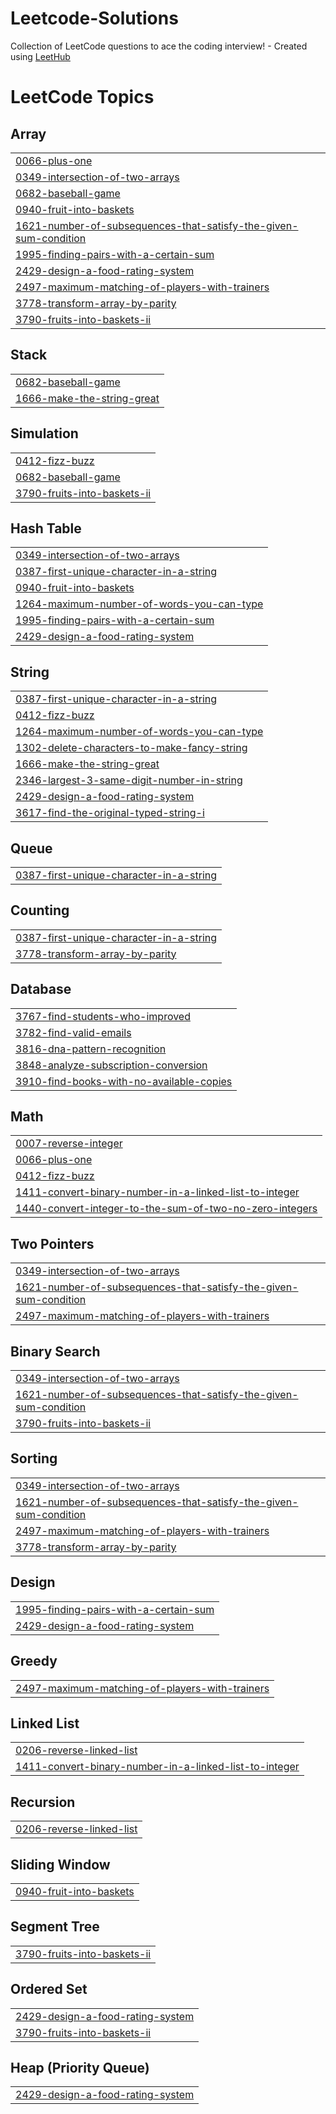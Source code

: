 # Leetcode-Solutions
Collection of LeetCode questions to ace the coding interview! - Created using [LeetHub](https://github.com/QasimWani/LeetHub)

<!---LeetCode Topics Start-->
# LeetCode Topics
## Array
|  |
| ------- |
| [0066-plus-one](https://github.com/Ahmed-Ssalem/Leetcode-Solutions/tree/master/0066-plus-one) |
| [0349-intersection-of-two-arrays](https://github.com/Ahmed-Ssalem/Leetcode-Solutions/tree/master/0349-intersection-of-two-arrays) |
| [0682-baseball-game](https://github.com/Ahmed-Ssalem/Leetcode-Solutions/tree/master/0682-baseball-game) |
| [0940-fruit-into-baskets](https://github.com/Ahmed-Ssalem/Leetcode-Solutions/tree/master/0940-fruit-into-baskets) |
| [1621-number-of-subsequences-that-satisfy-the-given-sum-condition](https://github.com/Ahmed-Ssalem/Leetcode-Solutions/tree/master/1621-number-of-subsequences-that-satisfy-the-given-sum-condition) |
| [1995-finding-pairs-with-a-certain-sum](https://github.com/Ahmed-Ssalem/Leetcode-Solutions/tree/master/1995-finding-pairs-with-a-certain-sum) |
| [2429-design-a-food-rating-system](https://github.com/Ahmed-Ssalem/Leetcode-Solutions/tree/master/2429-design-a-food-rating-system) |
| [2497-maximum-matching-of-players-with-trainers](https://github.com/Ahmed-Ssalem/Leetcode-Solutions/tree/master/2497-maximum-matching-of-players-with-trainers) |
| [3778-transform-array-by-parity](https://github.com/Ahmed-Ssalem/Leetcode-Solutions/tree/master/3778-transform-array-by-parity) |
| [3790-fruits-into-baskets-ii](https://github.com/Ahmed-Ssalem/Leetcode-Solutions/tree/master/3790-fruits-into-baskets-ii) |
## Stack
|  |
| ------- |
| [0682-baseball-game](https://github.com/Ahmed-Ssalem/Leetcode-Solutions/tree/master/0682-baseball-game) |
| [1666-make-the-string-great](https://github.com/Ahmed-Ssalem/Leetcode-Solutions/tree/master/1666-make-the-string-great) |
## Simulation
|  |
| ------- |
| [0412-fizz-buzz](https://github.com/Ahmed-Ssalem/Leetcode-Solutions/tree/master/0412-fizz-buzz) |
| [0682-baseball-game](https://github.com/Ahmed-Ssalem/Leetcode-Solutions/tree/master/0682-baseball-game) |
| [3790-fruits-into-baskets-ii](https://github.com/Ahmed-Ssalem/Leetcode-Solutions/tree/master/3790-fruits-into-baskets-ii) |
## Hash Table
|  |
| ------- |
| [0349-intersection-of-two-arrays](https://github.com/Ahmed-Ssalem/Leetcode-Solutions/tree/master/0349-intersection-of-two-arrays) |
| [0387-first-unique-character-in-a-string](https://github.com/Ahmed-Ssalem/Leetcode-Solutions/tree/master/0387-first-unique-character-in-a-string) |
| [0940-fruit-into-baskets](https://github.com/Ahmed-Ssalem/Leetcode-Solutions/tree/master/0940-fruit-into-baskets) |
| [1264-maximum-number-of-words-you-can-type](https://github.com/Ahmed-Ssalem/Leetcode-Solutions/tree/master/1264-maximum-number-of-words-you-can-type) |
| [1995-finding-pairs-with-a-certain-sum](https://github.com/Ahmed-Ssalem/Leetcode-Solutions/tree/master/1995-finding-pairs-with-a-certain-sum) |
| [2429-design-a-food-rating-system](https://github.com/Ahmed-Ssalem/Leetcode-Solutions/tree/master/2429-design-a-food-rating-system) |
## String
|  |
| ------- |
| [0387-first-unique-character-in-a-string](https://github.com/Ahmed-Ssalem/Leetcode-Solutions/tree/master/0387-first-unique-character-in-a-string) |
| [0412-fizz-buzz](https://github.com/Ahmed-Ssalem/Leetcode-Solutions/tree/master/0412-fizz-buzz) |
| [1264-maximum-number-of-words-you-can-type](https://github.com/Ahmed-Ssalem/Leetcode-Solutions/tree/master/1264-maximum-number-of-words-you-can-type) |
| [1302-delete-characters-to-make-fancy-string](https://github.com/Ahmed-Ssalem/Leetcode-Solutions/tree/master/1302-delete-characters-to-make-fancy-string) |
| [1666-make-the-string-great](https://github.com/Ahmed-Ssalem/Leetcode-Solutions/tree/master/1666-make-the-string-great) |
| [2346-largest-3-same-digit-number-in-string](https://github.com/Ahmed-Ssalem/Leetcode-Solutions/tree/master/2346-largest-3-same-digit-number-in-string) |
| [2429-design-a-food-rating-system](https://github.com/Ahmed-Ssalem/Leetcode-Solutions/tree/master/2429-design-a-food-rating-system) |
| [3617-find-the-original-typed-string-i](https://github.com/Ahmed-Ssalem/Leetcode-Solutions/tree/master/3617-find-the-original-typed-string-i) |
## Queue
|  |
| ------- |
| [0387-first-unique-character-in-a-string](https://github.com/Ahmed-Ssalem/Leetcode-Solutions/tree/master/0387-first-unique-character-in-a-string) |
## Counting
|  |
| ------- |
| [0387-first-unique-character-in-a-string](https://github.com/Ahmed-Ssalem/Leetcode-Solutions/tree/master/0387-first-unique-character-in-a-string) |
| [3778-transform-array-by-parity](https://github.com/Ahmed-Ssalem/Leetcode-Solutions/tree/master/3778-transform-array-by-parity) |
## Database
|  |
| ------- |
| [3767-find-students-who-improved](https://github.com/Ahmed-Ssalem/Leetcode-Solutions/tree/master/3767-find-students-who-improved) |
| [3782-find-valid-emails](https://github.com/Ahmed-Ssalem/Leetcode-Solutions/tree/master/3782-find-valid-emails) |
| [3816-dna-pattern-recognition](https://github.com/Ahmed-Ssalem/Leetcode-Solutions/tree/master/3816-dna-pattern-recognition) |
| [3848-analyze-subscription-conversion](https://github.com/Ahmed-Ssalem/Leetcode-Solutions/tree/master/3848-analyze-subscription-conversion) |
| [3910-find-books-with-no-available-copies](https://github.com/Ahmed-Ssalem/Leetcode-Solutions/tree/master/3910-find-books-with-no-available-copies) |
## Math
|  |
| ------- |
| [0007-reverse-integer](https://github.com/Ahmed-Ssalem/Leetcode-Solutions/tree/master/0007-reverse-integer) |
| [0066-plus-one](https://github.com/Ahmed-Ssalem/Leetcode-Solutions/tree/master/0066-plus-one) |
| [0412-fizz-buzz](https://github.com/Ahmed-Ssalem/Leetcode-Solutions/tree/master/0412-fizz-buzz) |
| [1411-convert-binary-number-in-a-linked-list-to-integer](https://github.com/Ahmed-Ssalem/Leetcode-Solutions/tree/master/1411-convert-binary-number-in-a-linked-list-to-integer) |
| [1440-convert-integer-to-the-sum-of-two-no-zero-integers](https://github.com/Ahmed-Ssalem/Leetcode-Solutions/tree/master/1440-convert-integer-to-the-sum-of-two-no-zero-integers) |
## Two Pointers
|  |
| ------- |
| [0349-intersection-of-two-arrays](https://github.com/Ahmed-Ssalem/Leetcode-Solutions/tree/master/0349-intersection-of-two-arrays) |
| [1621-number-of-subsequences-that-satisfy-the-given-sum-condition](https://github.com/Ahmed-Ssalem/Leetcode-Solutions/tree/master/1621-number-of-subsequences-that-satisfy-the-given-sum-condition) |
| [2497-maximum-matching-of-players-with-trainers](https://github.com/Ahmed-Ssalem/Leetcode-Solutions/tree/master/2497-maximum-matching-of-players-with-trainers) |
## Binary Search
|  |
| ------- |
| [0349-intersection-of-two-arrays](https://github.com/Ahmed-Ssalem/Leetcode-Solutions/tree/master/0349-intersection-of-two-arrays) |
| [1621-number-of-subsequences-that-satisfy-the-given-sum-condition](https://github.com/Ahmed-Ssalem/Leetcode-Solutions/tree/master/1621-number-of-subsequences-that-satisfy-the-given-sum-condition) |
| [3790-fruits-into-baskets-ii](https://github.com/Ahmed-Ssalem/Leetcode-Solutions/tree/master/3790-fruits-into-baskets-ii) |
## Sorting
|  |
| ------- |
| [0349-intersection-of-two-arrays](https://github.com/Ahmed-Ssalem/Leetcode-Solutions/tree/master/0349-intersection-of-two-arrays) |
| [1621-number-of-subsequences-that-satisfy-the-given-sum-condition](https://github.com/Ahmed-Ssalem/Leetcode-Solutions/tree/master/1621-number-of-subsequences-that-satisfy-the-given-sum-condition) |
| [2497-maximum-matching-of-players-with-trainers](https://github.com/Ahmed-Ssalem/Leetcode-Solutions/tree/master/2497-maximum-matching-of-players-with-trainers) |
| [3778-transform-array-by-parity](https://github.com/Ahmed-Ssalem/Leetcode-Solutions/tree/master/3778-transform-array-by-parity) |
## Design
|  |
| ------- |
| [1995-finding-pairs-with-a-certain-sum](https://github.com/Ahmed-Ssalem/Leetcode-Solutions/tree/master/1995-finding-pairs-with-a-certain-sum) |
| [2429-design-a-food-rating-system](https://github.com/Ahmed-Ssalem/Leetcode-Solutions/tree/master/2429-design-a-food-rating-system) |
## Greedy
|  |
| ------- |
| [2497-maximum-matching-of-players-with-trainers](https://github.com/Ahmed-Ssalem/Leetcode-Solutions/tree/master/2497-maximum-matching-of-players-with-trainers) |
## Linked List
|  |
| ------- |
| [0206-reverse-linked-list](https://github.com/Ahmed-Ssalem/Leetcode-Solutions/tree/master/0206-reverse-linked-list) |
| [1411-convert-binary-number-in-a-linked-list-to-integer](https://github.com/Ahmed-Ssalem/Leetcode-Solutions/tree/master/1411-convert-binary-number-in-a-linked-list-to-integer) |
## Recursion
|  |
| ------- |
| [0206-reverse-linked-list](https://github.com/Ahmed-Ssalem/Leetcode-Solutions/tree/master/0206-reverse-linked-list) |
## Sliding Window
|  |
| ------- |
| [0940-fruit-into-baskets](https://github.com/Ahmed-Ssalem/Leetcode-Solutions/tree/master/0940-fruit-into-baskets) |
## Segment Tree
|  |
| ------- |
| [3790-fruits-into-baskets-ii](https://github.com/Ahmed-Ssalem/Leetcode-Solutions/tree/master/3790-fruits-into-baskets-ii) |
## Ordered Set
|  |
| ------- |
| [2429-design-a-food-rating-system](https://github.com/Ahmed-Ssalem/Leetcode-Solutions/tree/master/2429-design-a-food-rating-system) |
| [3790-fruits-into-baskets-ii](https://github.com/Ahmed-Ssalem/Leetcode-Solutions/tree/master/3790-fruits-into-baskets-ii) |
## Heap (Priority Queue)
|  |
| ------- |
| [2429-design-a-food-rating-system](https://github.com/Ahmed-Ssalem/Leetcode-Solutions/tree/master/2429-design-a-food-rating-system) |
<!---LeetCode Topics End-->